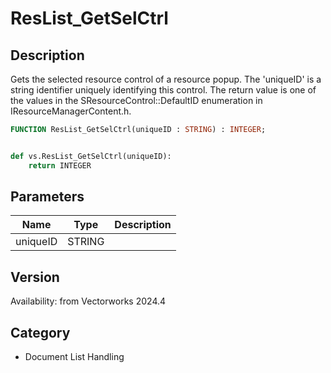 # ResList_GetSelCtrl

## Description
Gets the selected resource control of a resource popup. The 'uniqueID' is a string identifier uniquely identifying this control. The return value is one of the values in the SResourceControl::DefaultID enumeration in IResourceManagerContent.h.

```pascal
FUNCTION ResList_GetSelCtrl(uniqueID : STRING) : INTEGER;
```

```python

def vs.ResList_GetSelCtrl(uniqueID):
    return INTEGER
```

## Parameters
|Name|Type|Description|
|---|---|---|
|uniqueID|STRING||

## Version
Availability: from Vectorworks 2024.4
## Category
* Document List Handling

